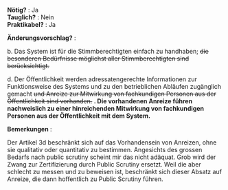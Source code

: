 **Nötig?** : Ja </br>
**Tauglich?** : Nein </br>
**Praktikabel?** : Ja </br>

**Änderungsvorschlag?** :

b. Das System ist für die Stimmberechtigten einfach zu handhaben; ~~die besonderen Bedürfnisse möglichst aller Stimmberechtigten sind berücksichtigt.~~ 

d. Der Öffentlichkeit werden adressatengerechte Informationen zur Funktionsweise des Systems und zu den betrieblichen Abläufen zugänglich gemacht ~~und Anreize zur Mitwirkung von fachkundigen Personen aus der Öffentlichkeit sind vorhanden.~~ **. Die vorhandenen Anreize führen nachweislich zu einer hinreichenden Mitwirkung von fachkundigen Personen aus der Öffentlichkeit mit dem System.**

**Bemerkungen** :

Der Artikel 3d beschränkt sich auf das Vorhandensein von Anreizen, ohne sie qualitativ oder quantitativ zu bestimmen. Angesichts des grossen Bedarfs nach public scrutiny scheint mir das nicht adäquat. Grob wird der Zwang zur Zertifizierung durch Public Scrutiny ersetzt. Weil die aber schlecht zu messen und zu beweisen ist, beschränkt sich dieser Absatz auf Anreize, die dann hoffentlich zu Public Scrutiny führen. 

